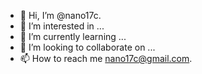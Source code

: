 - 👋 Hi, I’m @nano17c.
- 👀 I’m interested in ...
- 🌱 I’m currently learning ...
- 💞️ I’m looking to collaborate on ...
- 📫 How to reach me nano17c@gmail.com.

<!---
nano17c/nano17c is a ✨ special ✨ repository because its `README.md` (this file) appears on your GitHub profile.
You can click the Preview link to take a look at your changes.
--->
